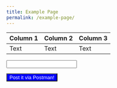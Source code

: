 ```yaml
---
title: Example Page
permalink: /example-page/
---
```

| Column 1 | Column 2 | Column 3 |
| -------- | -------- | -------- |
| Text     | Text     | Text     |


<b></b><input type="text" id = "txtID">

<button type="submit" style="background:blue;color:white;">Post it via Postman!</button>
